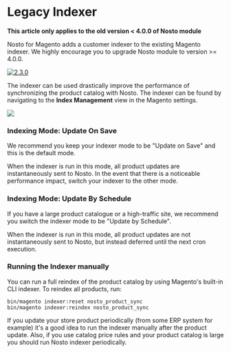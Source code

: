 # Legacy Indexer

**This article only applies to the old version &lt; 4.0.0 of Nosto module**

Nosto for Magento adds a customer indexer to the existing Magento indexer. We highly encourage you to upgrade Nosto module to version &gt;= 4.0.0.

[![2.3.0](https://camo.githubusercontent.com/a5ab930572e73488f3e1afef1f234a4949c150a9/68747470733a2f2f696d672e736869656c64732e696f2f62616467652f6e6f73746f2d322e332e30253230253343253230342e302e302d677265656e2e737667)](https://camo.githubusercontent.com/a5ab930572e73488f3e1afef1f234a4949c150a9/68747470733a2f2f696d672e736869656c64732e696f2f62616467652f6e6f73746f2d322e332e30253230253343253230342e302e302d677265656e2e737667)

The indexer can be used drastically improve the performance of synchronizing the product catalog with Nosto. The indexer can be found by navigating to the **Index Management** view in the Magento settings.

[![](https://user-images.githubusercontent.com/327432/35035565-75d26b60-fb7a-11e7-80b9-6759a38cab6c.png)](https://user-images.githubusercontent.com/327432/35035565-75d26b60-fb7a-11e7-80b9-6759a38cab6c.png)

### Indexing Mode: Update On Save

We recommend you keep your indexer mode to be "Update on Save" and this is the default mode.

When the indexer is run in this mode, all product updates are instantaneously sent to Nosto. In the event that there is a noticeable performance impact, switch your indexer to the other mode.

### Indexing Mode: Update By Schedule

If you have a large product catalogue or a high-traffic site, we recommend you switch the indexer mode to be "Update by Schedule".

When the indexer is run in this mode, all product updates are not instantaneously sent to Nosto, but instead deferred until the next cron execution.

### Running the Indexer manually

You can run a full reindex of the product catalog by using Magento's built-in CLI indexer. To reindex all products, run:

```text
bin/magento indexer:reset nosto_product_sync
bin/magento indexer:reindex nosto_product_sync
```

If you update your store product periodically \(from some ERP system for example\) it's a good idea to run the indexer manually after the product update. Also, if you use catalog price rules and your product catalog is large you should run Nosto indexer periodically.

